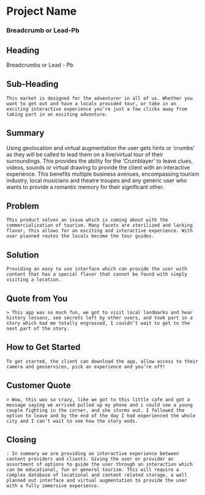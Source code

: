 # Project Name #
###	Breadcrumb or Lead-Pb

## Heading ##
Breadcrumbs or Lead - Pb

## Sub-Heading ##
	This market is designed for the adventurer in all of us. Whether you want to get out and have a locals provided tour, or take in an exciting interactive experience you’re just a few clicks away from taking part in an exciting adventure.

## Summary ##

 Using geolocation and virtual augmentation the user gets hints or ‘crumbs’ as they will be called to lead them on a live/virtual tour of their surroundings. This provides the ability for the ‘Crumblayer’ to leave clues, videos, sounds or virtual drawing to provide the client with an interactive experience.
This benefits multiple business avenues, encompassing tourism industry, local musicians and theatre troupes and any generic user who wants to provide a romantic memory for their significant other.

## Problem ##
	This product solves an issue which is coming about with the commercialization of tourism. Many facets are sterilized and lacking flavor, this allows for an exciting and interactive experience. With user planned routes the locals become the tour guides.

## Solution ##
	Providing an easy to use interface which can provide the user with content that has a special flavor that cannot be found with simply visiting a location.

## Quote from You ##
	> This app was so much fun, we got to visit local landmarks and hear history lessons, see secrets left by other users, and took part in a story which had me totally engrossed, I couldn’t wait to get to the next part of the story.

## How to Get Started ##

	To get started, the client can download the app, allow access to their camera and geoservices, pick an experience and you’re off!

## Customer Quote ##

	> Wow, this was so crazy, like we got to this little cafe and got a message saying we arrived pulled up my phone and i could see a young couple fighting in the corner, and she storms out. I followed the option to leave and by the end of the day I had experienced the whole city and I can’t wait to see how the story ends.

## Closing  ##

	: In summary we are providing an interactive experience between content providers and clients. Giving the user or provider an assortment of options to guide the user through an interaction which can be educational, fun or general tourism. This will require a complex database of locational and content related storage, a well planned out interface and virtual augmentation to provide the user with a fully immersive experience.
